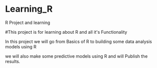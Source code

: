 # Learning_R
R Project and learning

#This project is for learning about R and all it's Functionality

In this project we will go from Basics of R to building some data analysis models using R

we will also make some predictive models using R and will Publish the results.
